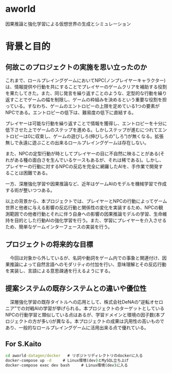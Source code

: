 ﻿# aworld
因果推論と強化学習による仮想世界の生成とシミュレーション

# 背景と目的

## 何故このプロジェクトの実施を思い立ったのか
これまで、ロールプレイングゲームにおいてNPC(ノンプレイヤーキャラクター)は、情報提供や行動を共にすることでプレイヤーのゲームクリアを補助する役割を果たしてきた。また、同じ発言を繰り返すことのような、定型的な行動を繰り返すことでゲームの幅を制限し、ゲームの枠組みを決めるという重要な役割を担っている。すなわち、ゲームのエントロピーの上限を定めている1つの要素がNPCである。エントロピーの低下は、難易度の低下に直結する。

プレイヤーは可能な行動を繰り返すことで情報を獲得し、エントロピーを十分に低下させた上でゲームのステップを進める。しかしステップが進むにつれてエントロピーは0に収束し、ゲームの遊びしろ(伸びしろの”しろ”)が無くなる。拡張無しで永遠に遊ぶことの出来るロールプレイングゲームは存在しない。

また、NPCの定型行動が時としてプレイヤーの目に不自然に映ることがある(それがある種の面白さを生んでいるケースもあるが、それは稀である)。しかし、プレイヤーの行動に対するNPCの反応を完全に網羅したAIを、手作業で開発することは困難である。

一方、深層強化学習や因果推論など、近年はゲームAIのモデルを機械学習で作成する術が整いつつある。

以上の背景から、本プロジェクトでは、プレイヤーとNPCの行動によってゲーム世界と他者に与える影響の反応行動と関係性の変化を実装するため、NPCの観測範囲での他者行動とそれに伴う自身への影響の因果推論モデルの学習、生命維持を目的とした行動AIの強化学習を行う。また、学習にプレイヤーを介入させるため、簡単なゲームインターフェースの実装を行う。

## プロジェクトの将来的な目標
　今回は対象から外しているが、名詞や動詞をゲーム内での事象と関連付け、因果推論によって自然言語へのモダリティの付加を行い、意味理解とその反応行動を実装し、言語による意思疎通を行えるようにする。

## 提案システムの既存システムとの違いや優位性
　深層強化学習の既存タイトルへの応用として、株式会社DeNAの”逆転オセロニア”での対戦AIの学習が挙げられる。本プロジェクトのターゲットとしているNPCの行動学習と類似している点はあるが、学習ドメインと環境の因子数(本プロジェクトの方が多い)が異なる。本プロジェクトの成果は汎用性の高いものであり、一般的なロールプレイングゲームに活用出来る点で優れている。

## For S.Kaito
``` cmd
cd aworld-datagen/docker   # リポジトリディレクトリのdockerに入る
docker-compose up -d     # Linux環境(dev)とMySQL立ち上げ
docker-compose exec dev bash     # Linux環境(dev)に入る
```